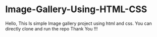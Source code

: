 # Image-Gallery-Using-HTML-CSS
Hello, This Is simple Image gallery project using html and css.
You can directly clone and run the repo
Thank You !!!
